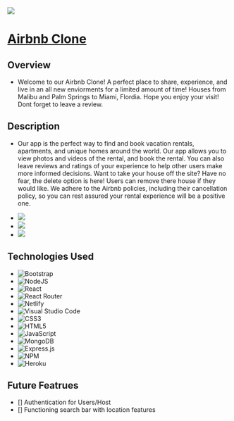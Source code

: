 <img src='https://encrypted-tbn0.gstatic.com/images?q=tbn:ANd9GcSdXyCdvqzQv0IseVgfoV9hDjmx1h2mO8DkvA&usqp=CAU' />

# [Airbnb Clone](https://jade-heliotrope-86f957.netlify.app/)

## Overview

- Welcome to our Airbnb Clone! A perfect place to share, experience, and live in an all new enviorments for a limited amount of time! Houses from Malibu and Palm Springs to Miami, Flordia. Hope you enjoy your visit! Dont forget to leave a review.

## Description

- Our app is the perfect way to find and book vacation rentals, apartments, and unique homes around the world. Our app allows you to view photos and videos of the rental, and book the rental. You can also leave reviews and ratings of your experience to help other users make more informed decisions. Want to take your house off the site? Have no fear, the delete option is here! Users can remove there house if they would like. We adhere to the Airbnb policies, including their cancellation policy, so you can rest assured your rental experience will be a positive one.

- <img src="src/images/img1.png" />

- <img src="src/images/im2.png" />

- <img src="src/images/img3.png" />

## Technologies Used

- ![Bootstrap](https://img.shields.io/badge/bootstrap-%23563D7C.svg?style=for-the-badge&logo=bootstrap&logoColor=white)
- ![NodeJS](https://img.shields.io/badge/node.js-6DA55F?style=for-the-badge&logo=node.js&logoColor=white)
- ![React](https://img.shields.io/badge/react-%2320232a.svg?style=for-the-badge&logo=react&logoColor=%2361DAFB)
- ![React Router](https://img.shields.io/badge/React_Router-CA4245?style=for-the-badge&logo=react-router&logoColor=white)
- ![Netlify](https://img.shields.io/badge/netlify-%23000000.svg?style=for-the-badge&logo=netlify&logoColor=#00C7B7)
- ![Visual Studio Code](https://img.shields.io/badge/Visual%20Studio%20Code-0078d7.svg?style=for-the-badge&logo=visual-studio-code&logoColor=white)
- ![CSS3](https://img.shields.io/badge/css3-%231572B6.svg?style=for-the-badge&logo=css3&logoColor=white)
- ![HTML5](https://img.shields.io/badge/html5-%23E34F26.svg?style=for-the-badge&logo=html5&logoColor=white)
- ![JavaScript](https://img.shields.io/badge/javascript-%23323330.svg?style=for-the-badge&logo=javascript&logoColor=%23F7DF1E)
- ![MongoDB](https://img.shields.io/badge/MongoDB-%234ea94b.svg?style=for-the-badge&logo=mongodb&logoColor=white)
- ![Express.js](https://img.shields.io/badge/express.js-%23404d59.svg?style=for-the-badge&logo=express&logoColor=%2361DAFB)
- ![NPM](https://img.shields.io/badge/NPM-%23000000.svg?style=for-the-badge&logo=npm&logoColor=white)
- ![Heroku](https://img.shields.io/badge/heroku-%23430098.svg?style=for-the-badge&logo=heroku&logoColor=white)

## Future Featrues

- [] Authentication for Users/Host
- [] Functioning search bar with location features
